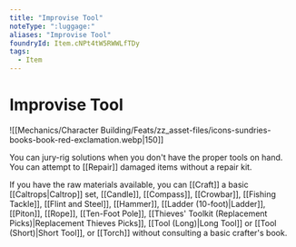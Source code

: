 ```yaml
---
title: "Improvise Tool"
noteType: ":luggage:"
aliases: "Improvise Tool"
foundryId: Item.cNPt4tW5RWWLfTDy
tags:
  - Item
---
```


# Improvise Tool
![[Mechanics/Character Building/Feats/zz_asset-files/icons-sundries-books-book-red-exclamation.webp|150]]

You can jury-rig solutions when you don't have the proper tools on hand. You can attempt to [[Repair]] damaged items without a repair kit.

If you have the raw materials available, you can [[Craft]] a basic [[Caltrops|Caltrop]] set, [[Candle]], [[Compass]], [[Crowbar]], [[Fishing Tackle]], [[Flint and Steel]], [[Hammer]], [[Ladder (10-foot)|Ladder]], [[Piton]], [[Rope]], [[Ten-Foot Pole]], [[Thieves' Toolkit (Replacement Picks)|Replacement Thieves Picks]], [[Tool (Long)|Long Tool]] or [[Tool (Short)|Short Tool]], or [[Torch]] without consulting a basic crafter's book.
